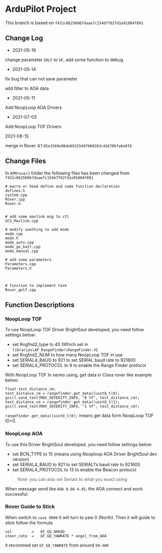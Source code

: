 # ArduPilot Project

This branch is based on `f431c0b256067daae7c154b7f62fd1e91004f891`

## Change Log

- 2021-05-19

change parameter `GOLF` to `GF`, add some function to debug

- 2021-05-14

fix bug that can not save parameter

add filter to AOA data

- 2021-05-11

Add NoopLoop AOA Drivers

- 2021-07-03

Add NoopLoop TOF Drivers

2021-08-15

merge in Rover 4.1 `85e1569e98de6931549f960283c41670bfa6e8f8`

## Change Files

In `APMrover2` folder the following files has been changed from `f431c0b256067daae7c154b7f62fd1e91004f891`

```
# macro or head define and some function declaration
defines.h
system.cpp
Rover.cpp
Rover.h 


# add some mavlink msg to ctl
GCS_Mavlink.cpp

# modify somthing to add mode
mode.cpp
mode.h
mode_auto.cpp
mode_go_batt.cpp
mode_manual.cpp

# add some parameters
Parameters.cpp
Parameters.h



# function to implement task
Rover_golf.cpp
```

## Function Descriptions

### NoopLoop TOF

To use NoopLoop TOF Driver BrightSoul developed, you need follow settings below:

- set Rngfnd2_type to 40 (Which set in `libraries\AP_RangeFinder\RangeFinder.h`)
- set Rngfnd2_NUM to how many NoopLoop TOF in use
- set SERIAL4_BAUD to 921 to set SERIAL baud rate to 921600
- set SERIAL4_PROTOCOL to 9 to enable the Range Finder protocol

With NoopLoop TOF In series using, get data in Class rover like example below:

```
float test_distance_cm;
test_distance_cm = rangefinder.get_data((uint8_t)0);
gcs().send_text(MAV_SEVERITY_INFO, "0 %f", test_distance_cm); 
test_distance_cm = rangefinder.get_data((uint8_t)1);
gcs().send_text(MAV_SEVERITY_INFO, "1 %f", test_distance_cm); 
```

`rangefinder.get_data((uint8_t)0);`  means get data form NoopLoop TOF ID=0.

### NoopLoop AOA

To use this Driver BrightSoul developed, you need follow settings below:

- set BCN_TYPE to 15 (means using Nooploop AOA Driver BrightSoul dev version)
- set SERIAL4_BAUD to 921 to set SERIAL1’s baud rate to 921600
- set SERIAL4_PROTOCOL to 13 to enable the Beacon  protocol

> Note: you can also set Serialx to what you exact using

When message send like `AOA 0.86 4.85`, the AOA connect and work successful.

### Rover Guide to Stick

When switch to `case 9000` it will turn to yaw 0 (North). Then it will guide to stick follow the formula 


```
vel 		=   GF_GD_AHEAD
steer_rate 	= 	GF_GD_YAWRATE * angel_from_AOA
```

it recommed set `GF_GD_YAWRATE` from around `50~300`

